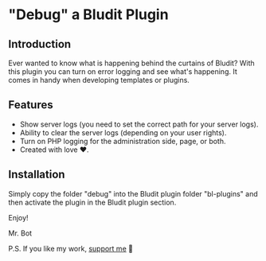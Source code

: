 # "Debug" a Bludit Plugin

## Introduction
Ever wanted to know what is happening behind the curtains of Bludit? With this plugin you can turn on error logging and see what's happening. It comes in handy when developing templates or plugins.


## Features
- Show server logs (you need to set the correct path for your server logs).
- Ability to clear the server logs (depending on your user rights).
- Turn on PHP logging for the administration side, page, or both.
- Created with love ❤️.


## Installation
Simply copy the folder "debug" into the Bludit plugin folder "bl-plugins" and then activate the plugin in the Bludit plugin section.


Enjoy!

Mr. Bot

P.S. If you like my work, [support me](https://www.buymeacoffee.com/iambot) 🥹
